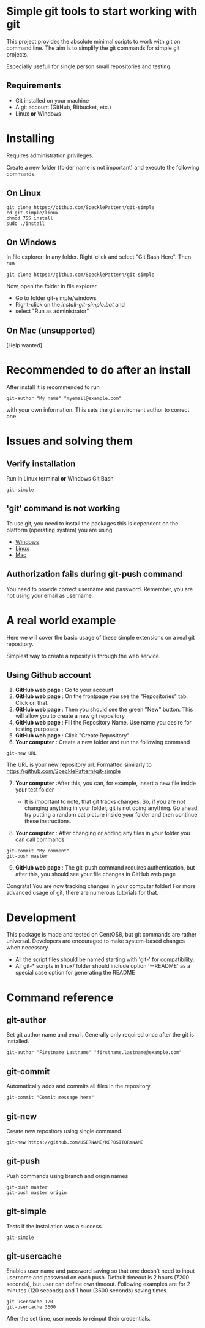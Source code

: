# Simple git tools to start working with git

This project provides the absolute minimal scripts to work with git on command line. The aim is to simplify the git commands for simple git projects.

Especially usefull for single person small repositories and testing.

## Requirements

* Git installed on your machine
* A git account (GitHub, Bitbucket, etc.)
* Linux **or** Windows

# Installing

Requires administration privileges.

Create a new folder (folder name is not important) and execute the following commands.

## On Linux

```
git clone https://github.com/SpecklePattern/git-simple
cd git-simple/linux
chmod 755 install
sudo ./install
```

## On Windows

In file explorer: In any folder. Right-click and select "Git Bash Here". Then run 

```
git clone https://github.com/SpecklePattern/git-simple
```

Now, open the folder in file explorer.

* Go to folder git-simple/windows
* Right-click on the *install-git-simple.bat* and
* select "Run as administrator"

## On Mac (unsupported)

[Help wanted]

# Recommended to do after an install

After install it is recommended to run

```
git-author "My name" "myemail@example.com"
```

with your own information. This sets the git enviroment author to correct one.

# Issues and solving them

## Verify installation

Run in Linux terminal **or** Windows Git Bash

```
git-simple
```

## 'git' command is not working

To use git, you need to install the packages this is dependent on the platform (operating system) you are using.

* [Windows](https://www.google.com/search?q=Windows+install+git)
* [Linux](https://www.google.com/search?q=linux+install+git)
* [Mac](https://www.google.com/search?q=Mac+install+git)

## Authorization fails during git-push command

You need to provide correct username and password. Remember, you are not using your email as username.

# A real world example

Here we will cover the basic usage of these simple extensions on a real git repository.

Simplest way to create a reposity is through the web service.

## Using Github account

1. **GitHub web page** : Go to your account
2. **GitHub web page** : On the frontpage you see the "Repositories" tab. Click on that.
3. **GitHub web page** : Then you should see the green "New" button. This will allow you to create a new git repository
4. **GitHub web page** : Fill the Repository Name. Use name you desire for testing purposes
5. **GitHub web page** : Click "Create Repository"
6. **Your computer** : Create a new folder and run the following command

```
git-new URL
```
 
The URL is your new repository url. Formatted similarly to https://github.com/SpecklePattern/git-simple

7. **Your computer** :After this, you can, for example, insert a new file inside your test folder
	* It is important to note, that git tracks changes. So, if you are not changing anything in your folder, git is not doing anything. Go ahead, try putting a random cat picture inside your folder and then continue these instructions.

8. **Your computer** : After changing or adding any files in your folder you can call commands

```
git-commit "My comment"
git-push master
```

9. **GitHub web page** : The git-push command requires authentication, but after this, you should see your file changes in GitHub web page

Congrats! You are now tracking changes in your computer folder! For more advanced usage of git, there are numerous tutorials for that.

# Development

This package is made and tested on CentOS8, but git commands are rather universal. Developers are encouraged to make system-based changes when necessary.

* All the script files should be named starting with 'git-' for compatibility.
* All git-* scripts in linux/ folder should include option '--README' as a special case option for generating the README

# Command reference
## git-author
Set git author name and email. Generally only required once after the git is installed.
```
git-author "Firstname Lastname" "firstname.lastname@example.com"
```
## git-commit
Automatically adds and commits all files in the repository.
```
git-commit "Commit message here"
```
## git-new
Create new repository using single command.
```
git-new https://github.com/USERNAME/REPOSITORYNAME
```
## git-push
Push commands using branch and origin names
```
git-push master
git-push master origin
```
## git-simple
Tests if the installation was a success.
```
git-simple
```
## git-usercache
Enables user name and password saving so that one doesn't need to input username and password on each push.
Default timeout is 2 hours (7200 seconds), but user can define own timeout.
Following examples are for 2 minutes (120 seconds) and 1 hour (3600 seconds) saving times.
```
git-usercache 120
git-usercache 3600
```
After the set time, user needs to reinput their credentials.

